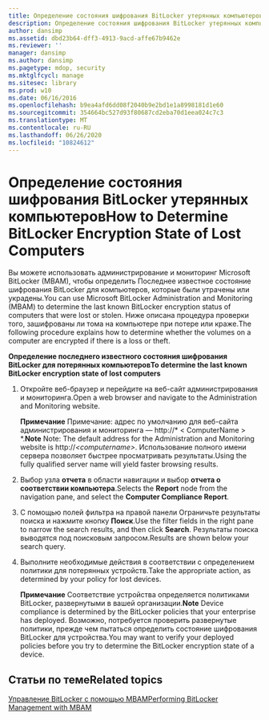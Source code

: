 ```yaml
---
title: Определение состояния шифрования BitLocker утерянных компьютеров
description: Определение состояния шифрования BitLocker утерянных компьютеров
author: dansimp
ms.assetid: dbd23b64-dff3-4913-9acd-affe67b9462e
ms.reviewer: ''
manager: dansimp
ms.author: dansimp
ms.pagetype: mdop, security
ms.mktglfcycl: manage
ms.sitesec: library
ms.prod: w10
ms.date: 06/16/2016
ms.openlocfilehash: b9ea4afd6dd08f2040b9e2bd1e1a8998181d1e60
ms.sourcegitcommit: 354664bc527d93f80687cd2eba70d1eea024c7c3
ms.translationtype: MT
ms.contentlocale: ru-RU
ms.lasthandoff: 06/26/2020
ms.locfileid: "10824612"
---
```

# <span data-ttu-id="9ab11-103">Определение состояния шифрования BitLocker утерянных компьютеров</span><span class="sxs-lookup"><span data-stu-id="9ab11-103">How to Determine BitLocker Encryption State of Lost Computers</span></span>


<span data-ttu-id="9ab11-104">Вы можете использовать администрирование и мониторинг Microsoft BitLocker (MBAM), чтобы определить Последнее известное состояние шифрования BitLocker для компьютеров, которые были утрачены или украдены.</span><span class="sxs-lookup"><span data-stu-id="9ab11-104">You can use Microsoft BitLocker Administration and Monitoring (MBAM) to determine the last known BitLocker encryption status of computers that were lost or stolen.</span></span> <span data-ttu-id="9ab11-105">Ниже описана процедура проверки того, зашифрованы ли тома на компьютере при потере или краже.</span><span class="sxs-lookup"><span data-stu-id="9ab11-105">The following procedure explains how to determine whether the volumes on a computer are encrypted if there is a loss or theft.</span></span>

**<span data-ttu-id="9ab11-106">Определение последнего известного состояния шифрования BitLocker для потерянных компьютеров</span><span class="sxs-lookup"><span data-stu-id="9ab11-106">To determine the last known BitLocker encryption state of lost computers</span></span>**

1.  <span data-ttu-id="9ab11-107">Откройте веб-браузер и перейдите на веб-сайт администрирования и мониторинга.</span><span class="sxs-lookup"><span data-stu-id="9ab11-107">Open a web browser and navigate to the Administration and Monitoring website.</span></span>

    <span data-ttu-id="9ab11-108">**Примечание**  Примечание: адрес по умолчанию для веб-сайта администрирования и мониторинга — http://\* &lt; ComputerName &gt; \*.</span><span class="sxs-lookup"><span data-stu-id="9ab11-108">**Note** Note: The default address for the Administration and Monitoring website is http://*&lt;computername&gt;*.</span></span> <span data-ttu-id="9ab11-109">Использование полного имени сервера позволяет быстрее просматривать результаты.</span><span class="sxs-lookup"><span data-stu-id="9ab11-109">Using the fully qualified server name will yield faster browsing results.</span></span>

     

2.  <span data-ttu-id="9ab11-110">Выбор узла **отчета** в области навигации и выбор **отчета о соответствии компьютера**.</span><span class="sxs-lookup"><span data-stu-id="9ab11-110">Selects the **Report** node from the navigation pane, and select the **Computer Compliance Report**.</span></span>

3.  <span data-ttu-id="9ab11-111">С помощью полей фильтра на правой панели Ограничьте результаты поиска и нажмите кнопку **Поиск**.</span><span class="sxs-lookup"><span data-stu-id="9ab11-111">Use the filter fields in the right pane to narrow the search results, and then click **Search**.</span></span> <span data-ttu-id="9ab11-112">Результаты поиска выводятся под поисковым запросом.</span><span class="sxs-lookup"><span data-stu-id="9ab11-112">Results are shown below your search query.</span></span>

4.  <span data-ttu-id="9ab11-113">Выполните необходимые действия в соответствии с определением политики для потерянных устройств.</span><span class="sxs-lookup"><span data-stu-id="9ab11-113">Take the appropriate action, as determined by your policy for lost devices.</span></span>

    <span data-ttu-id="9ab11-114">**Примечание**  Соответствие устройства определяется политиками BitLocker, развернутыми в вашей организации.</span><span class="sxs-lookup"><span data-stu-id="9ab11-114">**Note** Device compliance is determined by the BitLocker policies that your enterprise has deployed.</span></span> <span data-ttu-id="9ab11-115">Возможно, потребуется проверить развернутые политики, прежде чем пытаться определить состояние шифрования BitLocker для устройства.</span><span class="sxs-lookup"><span data-stu-id="9ab11-115">You may want to verify your deployed policies before you try to determine the BitLocker encryption state of a device.</span></span>

     

## <span data-ttu-id="9ab11-116">Статьи по теме</span><span class="sxs-lookup"><span data-stu-id="9ab11-116">Related topics</span></span>


[<span data-ttu-id="9ab11-117">Управление BitLocker с помощью MBAM</span><span class="sxs-lookup"><span data-stu-id="9ab11-117">Performing BitLocker Management with MBAM</span></span>](performing-bitlocker-management-with-mbam-mbam-2.md)

 

 





